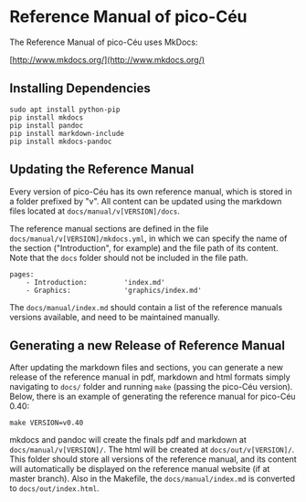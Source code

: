# Reference Manual of pico-Céu

The Reference Manual of pico-Céu uses MkDocs:

[http://www.mkdocs.org/](http://www.mkdocs.org/)

## Installing Dependencies

```
sudo apt install python-pip
pip install mkdocs
pip install pandoc
pip install markdown-include
pip install mkdocs-pandoc
```

## Updating the Reference Manual

Every version of pico-Céu has its own reference manual, which is stored in a folder prefixed by "v". All content can be updated using the markdown files located at ```docs/manual/v[VERSION]/docs```.

The reference manual sections are defined in the file ```docs/manual/v[VERSION]/mkdocs.yml```, in which we can specify the name of the section ("Introduction", for example) and the file path of its content. Note that the ```docs``` folder should not be included in the file path.
```
pages:
    - Introduction:         'index.md'
    - Graphics:             'graphics/index.md'
``` 

The ```docs/manual/index.md``` should contain a list of the reference manuals versions available, and need to be maintained manually.

## Generating a new Release of Reference Manual
After updating the markdown files and sections, you can generate a new release of the reference manual in pdf, markdown and html formats simply navigating to ```docs/``` folder and running ```make``` (passing the pico-Céu version). Below, there is an example of generating the reference manual for pico-Céu 0.40:
```
make VERSION=v0.40
```

mkdocs and pandoc will create the finals pdf and markdown at ```docs/manual/v[VERSION]/```. The html will be created at ```docs/out/v[VERSION]/```. This folder should store all versions of the reference manual, and its content will automatically be displayed on the reference manual website (if at master branch). Also in the Makefile, the ```docs/manual/index.md``` is converted to ```docs/out/index.html```.
